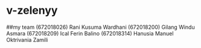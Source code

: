 # v-zelenyy

##my team
(672018026) Rani Kusuma Wardhani
(672018200) Gilang Windu Asmara
(672018209) Ical Ferin Balino
(672018314) Hanusia Manuel Oktrivania Zamili
